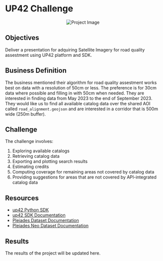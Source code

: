 # UP42 Challenge
<p align="center">
  <img src="readme.png" alt="Project Image">
</p>

## Objectives
Deliver a presentation for adquiring Satellite Imagery for road quality assestment using UP42 platform and SDK.


## Business Definition

The business mentioned their algorithm for road quality assestment works best on data with a resolution of 50cm or less. The preference is for 30cm data where possible and filling in with 50cm when needed. They are interested in finding data from May 2023 to the end of September 2023. They would like us to find all available catalog data over the shared AOI called `road_alignment.geojson` and are interested in a corridor that is 500m wide (250m buffer).

## Challenge

The challenge involves:

1. Exploring available catalogs
2. Retrieving catalog data
3. Exporting and plotting search results
4. Estimating credits
5. Computing coverage for remaining areas not covered by catalog data
6. Providing suggestions for areas that are not covered by API-integrated catalog data

## Resources

- [up42 Python SDK](https://github.com/up42/up42-py)
- [up42 SDK Documentation](https://sdk.up42.com/)
- [Pleiades Dataset Documentation](https://docs.up42.com/data/datasets/pleiades)
- [Pleiades Neo Dataset Documentation](https://docs.up42.com/data/datasets/pleiades-neo)

## Results

The results of the project will be updated here.

